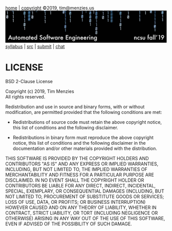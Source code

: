 [home](http://tiny.cc/ase19) |
[copyright](https://github.com/txt/ase19/blob/master/LICENSE.md) &copy;2019, tim&commat;menzies.us
<br>
[<img width=900 src="https://raw.githubusercontent.com/txt/ase19/master/etc/img/banner.png">](http://tiny.cc/ase19)<br>
[syllabus](https://github.com/txt/ase19/blob/master/syllabus.md) |
[src](http://menzies.us/fun) |
[submit](http://tiny.cc/ase19give) |
[chat](https://ase19.slack.com/)


# LICENSE

BSD 2-Clause License

Copyright (c) 2019, Tim Menzies    
All rights reserved.

Redistribution and use in source and binary forms, with or without
modification, are permitted provided that the following conditions are met:

* Redistributions of source code must retain the above copyright notice, this
  list of conditions and the following disclaimer.

* Redistributions in binary form must reproduce the above copyright notice,
  this list of conditions and the following disclaimer in the documentation
  and/or other materials provided with the distribution.

THIS SOFTWARE IS PROVIDED BY THE COPYRIGHT HOLDERS AND CONTRIBUTORS "AS IS"
AND ANY EXPRESS OR IMPLIED WARRANTIES, INCLUDING, BUT NOT LIMITED TO, THE
IMPLIED WARRANTIES OF MERCHANTABILITY AND FITNESS FOR A PARTICULAR PURPOSE ARE
DISCLAIMED. IN NO EVENT SHALL THE COPYRIGHT HOLDER OR CONTRIBUTORS BE LIABLE
FOR ANY DIRECT, INDIRECT, INCIDENTAL, SPECIAL, EXEMPLARY, OR CONSEQUENTIAL
DAMAGES (INCLUDING, BUT NOT LIMITED TO, PROCUREMENT OF SUBSTITUTE GOODS OR
SERVICES; LOSS OF USE, DATA, OR PROFITS; OR BUSINESS INTERRUPTION) HOWEVER
CAUSED AND ON ANY THEORY OF LIABILITY, WHETHER IN CONTRACT, STRICT LIABILITY,
OR TORT (INCLUDING NEGLIGENCE OR OTHERWISE) ARISING IN ANY WAY OUT OF THE USE
OF THIS SOFTWARE, EVEN IF ADVISED OF THE POSSIBILITY OF SUCH DAMAGE.
